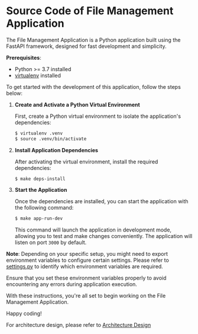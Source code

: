 # Source Code of File Management Application

The File Management Application is a Python application built using the FastAPI framework, designed for fast development and simplicity.

**Prerequisites**:
- Python >= 3.7 installed
- [virtualenv](https://virtualenv.pypa.io/en/latest/) installed

To get started with the development of this application, follow the steps below:

1. **Create and Activate a Python Virtual Environment**

    First, create a Python virtual environment to isolate the application's dependencies:
    ```bash
    $ virtualenv .venv
    $ source .venv/bin/activate
    ```

2. **Install Application Dependencies**

    After activating the virtual environment, install the required dependencies:
    ```
    $ make deps-install
    ```

3. **Start the Application**

    Once the dependencies are installed, you can start the application with the following command:
    ```bash
    $ make app-run-dev
    ```
    This command will launch the application in development mode, allowing you to test and make changes conveniently. The application will listen on port `3000` by default. 

**Note**: Depending on your specific setup, you might need to export environment variables to configure certain settings. Please refer to [settings.py](./settings.py) to identify which environment variables are required.

Ensure that you set these environment variables properly to avoid encountering any errors during application execution.

With these instructions, you're all set to begin working on the File Management Application.

Happy coding!

For architecture design, please refer to [Architecture Design](../docs/architecture-design.md)
